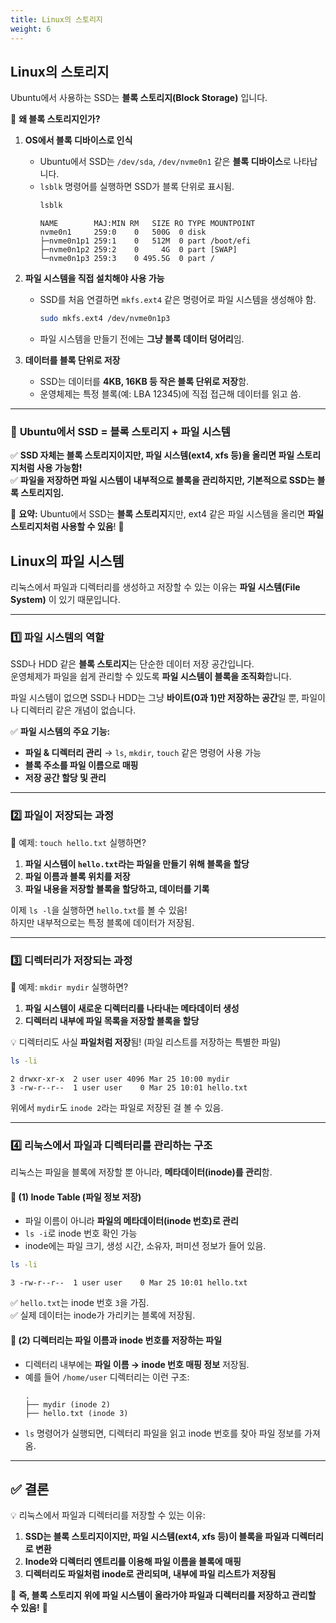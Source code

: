 ```yaml
---
title: Linux의 스토리지
weight: 6
---
```

## Linux의 스토리지
Ubuntu에서 사용하는 SSD는 **블록 스토리지(Block Storage)** 입니다.  

🔹 **왜 블록 스토리지인가?**  
1. **OS에서 블록 디바이스로 인식**  
   - Ubuntu에서 SSD는 `/dev/sda`, `/dev/nvme0n1` 같은 **블록 디바이스**로 나타납니다.  
   - `lsblk` 명령어를 실행하면 SSD가 블록 단위로 표시됨.  
     ```bash
     lsblk
     ```
     ```
     NAME        MAJ:MIN RM   SIZE RO TYPE MOUNTPOINT
     nvme0n1     259:0    0   500G  0 disk
     ├─nvme0n1p1 259:1    0   512M  0 part /boot/efi
     ├─nvme0n1p2 259:2    0     4G  0 part [SWAP]
     └─nvme0n1p3 259:3    0 495.5G  0 part /
     ```

2. **파일 시스템을 직접 설치해야 사용 가능**  
   - SSD를 처음 연결하면 `mkfs.ext4` 같은 명령어로 파일 시스템을 생성해야 함.
     ```bash
     sudo mkfs.ext4 /dev/nvme0n1p3
     ```
   - 파일 시스템을 만들기 전에는 **그냥 블록 데이터 덩어리**임.

3. **데이터를 블록 단위로 저장**  
   - SSD는 데이터를 **4KB, 16KB 등 작은 블록 단위로 저장**함.  
   - 운영체제는 특정 블록(예: LBA 12345)에 직접 접근해 데이터를 읽고 씀.

---

### 🚀 **Ubuntu에서 SSD = 블록 스토리지 + 파일 시스템**
✅ **SSD 자체는 블록 스토리지이지만, 파일 시스템(ext4, xfs 등)을 올리면 파일 스토리지처럼 사용 가능함!**  
✅ **파일을 저장하면 파일 시스템이 내부적으로 블록을 관리하지만, 기본적으로 SSD는 블록 스토리지임.**  

📌 **요약:** Ubuntu에서 SSD는 **블록 스토리지**지만, ext4 같은 파일 시스템을 올리면 **파일 스토리지처럼 사용할 수 있음**! 🚀

## Linux의 파일 시스템
리눅스에서 파일과 디렉터리를 생성하고 저장할 수 있는 이유는 **파일 시스템(File System)** 이 있기 때문입니다.  

---

### **1️⃣ 파일 시스템의 역할**  
SSD나 HDD 같은 **블록 스토리지**는 단순한 데이터 저장 공간입니다.  
운영체제가 파일을 쉽게 관리할 수 있도록 **파일 시스템이 블록을 조직화**합니다.  

파일 시스템이 없으면 SSD나 HDD는 그냥 **바이트(0과 1)만 저장하는 공간**일 뿐, 파일이나 디렉터리 같은 개념이 없습니다.  

✅ **파일 시스템의 주요 기능:**  
- **파일 & 디렉터리 관리** → `ls`, `mkdir`, `touch` 같은 명령어 사용 가능  
- **블록 주소를 파일 이름으로 매핑**  
- **저장 공간 할당 및 관리**  

---

### **2️⃣ 파일이 저장되는 과정**
📌 예제: `touch hello.txt` 실행하면?  

1. **파일 시스템이 `hello.txt`라는 파일을 만들기 위해 블록을 할당**  
2. **파일 이름과 블록 위치를 저장**  
3. **파일 내용을 저장할 블록을 할당하고, 데이터를 기록**  

이제 `ls -l`을 실행하면 `hello.txt`를 볼 수 있음!  
하지만 내부적으로는 특정 블록에 데이터가 저장됨.  

---

### **3️⃣ 디렉터리가 저장되는 과정**
📌 예제: `mkdir mydir` 실행하면?  

1. **파일 시스템이 새로운 디렉터리를 나타내는 메타데이터 생성**  
2. **디렉터리 내부에 파일 목록을 저장할 블록을 할당**  

💡 디렉터리도 사실 **파일처럼 저장**됨! (파일 리스트를 저장하는 특별한 파일)  
```bash
ls -li
```
```
2 drwxr-xr-x  2 user user 4096 Mar 25 10:00 mydir
3 -rw-r--r--  1 user user    0 Mar 25 10:01 hello.txt
```
위에서 `mydir`도 `inode 2`라는 파일로 저장된 걸 볼 수 있음.  

---

### **4️⃣ 리눅스에서 파일과 디렉터리를 관리하는 구조**
리눅스는 파일을 블록에 저장할 뿐 아니라, **메타데이터(inode)를 관리**함.

#### 🔹 **(1) Inode Table (파일 정보 저장)**
- 파일 이름이 아니라 **파일의 메타데이터(inode 번호)로 관리**  
- `ls -i`로 inode 번호 확인 가능  
- inode에는 파일 크기, 생성 시간, 소유자, 퍼미션 정보가 들어 있음.

```bash
ls -li
```
```
3 -rw-r--r--  1 user user    0 Mar 25 10:01 hello.txt
```
✅ `hello.txt`는 inode 번호 `3`을 가짐.  
✅ 실제 데이터는 inode가 가리키는 블록에 저장됨.  

#### 🔹 **(2) 디렉터리는 파일 이름과 inode 번호를 저장하는 파일**
- 디렉터리 내부에는 **파일 이름 → inode 번호 매핑 정보** 저장됨.  
- 예를 들어 `/home/user` 디렉터리는 이런 구조:  
  ```
  .
  ├── mydir (inode 2)
  ├── hello.txt (inode 3)
  ```
- `ls` 명령어가 실행되면, 디렉터리 파일을 읽고 inode 번호를 찾아 파일 정보를 가져옴.

---

## **✅ 결론**
💡 리눅스에서 파일과 디렉터리를 저장할 수 있는 이유:  
1. **SSD는 블록 스토리지이지만, 파일 시스템(ext4, xfs 등)이 블록을 파일과 디렉터리로 변환**  
2. **Inode와 디렉터리 엔트리를 이용해 파일 이름을 블록에 매핑**  
3. **디렉터리도 파일처럼 inode로 관리되며, 내부에 파일 리스트가 저장됨**  

📌 **즉, 블록 스토리지 위에 파일 시스템이 올라가야 파일과 디렉터리를 저장하고 관리할 수 있음!** 🚀